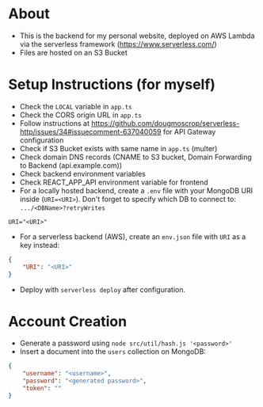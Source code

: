 # About
- This is the backend for my personal website, deployed on AWS Lambda via the serverless framework (https://www.serverless.com/)
- Files are hosted on an S3 Bucket

# Setup Instructions (for myself)
- Check the `LOCAL` variable in `app.ts`
- Check the CORS origin URL in `app.ts`
- Follow instructions at https://github.com/dougmoscrop/serverless-http/issues/34#issuecomment-637040059 for API Gateway configuration
- Check if S3 Bucket exists with same name in `app.ts` (multer)
- Check domain DNS records (CNAME to S3 bucket, Domain Forwarding to Backend (api.example.com))
- Check backend environment variables
- Check REACT_APP_API environment variable for frontend
- For a locally hosted backend, create a `.env` file with your MongoDB URI inside (`URI=<URI>`). Don't forget to specify which DB to connect to: `.../<DBName>?retryWrites`
```
URI="<URI>"
```
- For a serverless backend (AWS), create an `env.json` file with `URI` as a key instead:
```json
{
    "URI": "<URI>"
}
```
- Deploy with `serverless deploy` after configuration.

# Account Creation
- Generate a password using `node src/util/hash.js '<password>'`
- Insert a document into the `users` collection on MongoDB:
```json
{
    "username": "<username>",
    "password": "<generated password>",
    "token": ""
}
```
